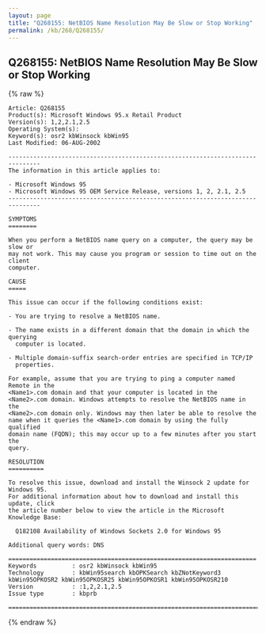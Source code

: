 ```yaml
---
layout: page
title: "Q268155: NetBIOS Name Resolution May Be Slow or Stop Working"
permalink: /kb/268/Q268155/
---
```


## Q268155: NetBIOS Name Resolution May Be Slow or Stop Working

{% raw %}

	Article: Q268155
	Product(s): Microsoft Windows 95.x Retail Product
	Version(s): 1,2,2.1,2.5
	Operating System(s): 
	Keyword(s): osr2 kbWinsock kbWin95
	Last Modified: 06-AUG-2002
	
	-------------------------------------------------------------------------------
	The information in this article applies to:
	
	- Microsoft Windows 95 
	- Microsoft Windows 95 OEM Service Release, versions 1, 2, 2.1, 2.5 
	-------------------------------------------------------------------------------
	
	SYMPTOMS
	========
	
	When you perform a NetBIOS name query on a computer, the query may be slow or
	may not work. This may cause you program or session to time out on the client
	computer.
	
	CAUSE
	=====
	
	This issue can occur if the following conditions exist:
	
	- You are trying to resolve a NetBIOS name.
	
	- The name exists in a different domain that the domain in which the querying
	  computer is located.
	
	- Multiple domain-suffix search-order entries are specified in TCP/IP
	  properties.
	
	For example, assume that you are trying to ping a computer named Remote in the
	<Name1>.com domain and that your computer is located in the
	<Name2>.com domain. Windows attempts to resolve the NetBIOS name in the
	<Name2>.com domain only. Windows may then later be able to resolve the
	name when it queries the <Name1>.com domain by using the fully qualified
	domain name (FQDN); this may occur up to a few minutes after you start the
	query.
	
	RESOLUTION
	==========
	
	To resolve this issue, download and install the Winsock 2 update for Windows 95.
	For additional information about how to download and install this update, click
	the article number below to view the article in the Microsoft Knowledge Base:
	
	  Q182108 Availability of Windows Sockets 2.0 for Windows 95
	
	Additional query words: DNS
	
	======================================================================
	Keywords          : osr2 kbWinsock kbWin95 
	Technology        : kbWin95search kbOPKSearch kbZNotKeyword3 kbWin95OPKOSR2 kbWin95OPKOSR25 kbWin95OPKOSR1 kbWin95OPKOSR210
	Version           : :1,2,2.1,2.5
	Issue type        : kbprb
	
	=============================================================================
	

{% endraw %}

